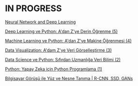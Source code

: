 <h1>IN PROGRESS</h1>
<p><a href="https://www.coursera.org/lecture/neural-networks-deep-learning/">Neural Network and Deep Learning</href></a></p>
<p><a href="https://www.udemy.com/course/deep-learning-ve-python-adan-zye-derin-ogrenme-5/">Deep Learning ve Python: A'dan Z'ye Derin Öğrenme (5)</href></a></p>
<p><a href="https://www.udemy.com/course/machine-learning-ve-python-adan-zye-makine-ogrenmesi-4/">Machine Learning ve Python: A'dan Z'ye Makine Öğrenmesi (4)</href></a></p>
<p><a href="https://www.udemy.com/course/data-visualization-adan-zye-veri-gorsellestirme-3/">Data Visualization: A'dam Z'ye Veri Görselleştirme (3)</href></a></p>
<p><a href="https://www.udemy.com/course/data-science-sfrdan-uzmanlga-veri-bilimi-2/">Data Science ve Python: Sıfırdan Uzmanlığa Veri Bilimi (2)</href></a></p>
<p><a href="https://www.udemy.com/course/python-sfrdan-uzmanlga-programlama-1/">Python: Yapay Zeka için Python Programlama (1)</href></a></p>
<p><a href="https://www.udemy.com/course/bilgisayar-gorusu/">Bilgisayar Görüşü ile Yüz ve Nesne Tanıma | R-CNN, SSD, GANs</href></a></p>

